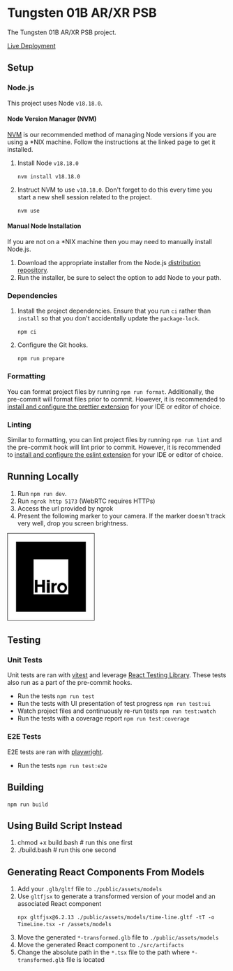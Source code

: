 # Tungsten 01B AR/XR PSB

The Tungsten 01B AR/XR PSB project.

[Live Deployment](https://tungsten-01b-arxr-psb.web.app/)

## Setup

### Node.js

This project uses Node `v18.18.0`.

#### Node Version Manager (NVM)

[NVM](https://github.com/nvm-sh/nvm) is our recommended method of managing Node versions if you are using a \*NIX
machine. Follow the instructions at the linked page to get it installed.

1. Install Node `v18.18.0`

   ```shell
   nvm install v18.18.0
   ```

2. Instruct NVM to use `v18.18.0`. Don't forget to do this every time you start a new shell session related to the
   project.

   ```shell
   nvm use
   ```

#### Manual Node Installation

If you are not on a \*NIX machine then you may need to manually install Node.js.

1. Download the appropriate installer from the Node.js [distribution repository](https://nodejs.org/dist/v18.18.0/).
2. Run the installer, be sure to select the option to add Node to your path.

### Dependencies

1. Install the project dependencies. Ensure that you run `ci` rather than `install` so that you don't accidentally
   update the `package-lock`.

   ```shell
   npm ci
   ```

2. Configure the Git hooks.

   ```shell
   npm run prepare
   ```

### Formatting

You can format project files by running `npm run format`. Additionally, the pre-commit will format files prior to
commit. However, it is recommended
to [install and configure the prettier extension](https://prettier.io/docs/en/editors.html) for your IDE or editor of
choice.

### Linting

Similar to formatting, you can lint project files by running `npm run lint` and the pre-commit hook will lint prior to
commit. However, it is recommended
to [install and configure the eslint extension](https://eslint.org/docs/latest/use/integrations) for your IDE or editor
of choice.

## Running Locally

1. Run `npm run dev`.
2. Run `ngrok http 5173` (WebRTC requires HTTPs)
3. Access the url provided by ngrok
4. Present the following marker to your camera. If the marker doesn't track very well, drop you screen brightness.

<img src="./public/assets/patt.png" width="200" height="200" />

## Testing

### Unit Tests

Unit tests are ran with [vitest](https://vitest.dev/) and leverage
[React Testing Library](https://testing-library.com/docs/react-testing-library/intro). These tests also run as a part of
the pre-commit hooks.

- Run the tests `npm run test`
- Run the tests with UI presentation of test progress `npm run test:ui`
- Watch project files and continuously re-run tests `npm run test:watch`
- Run the tests with a coverage report `npm run test:coverage`

### E2E Tests

E2E tests are ran with [playwright](https://playwright.dev/).

- Run the tests `npm run test:e2e`

## Building

```shell
npm run build
```

## Using Build Script Instead

1. chmod +x build.bash # run this one first
2. ./build.bash # run this one second

## Generating React Components From Models

1. Add your `.glb/gltf` file to `./public/assets/models`
2. Use `gltfjsx` to generate a transformed version of your model and an associated React component
   ```shell
   npx gltfjsx@6.2.13 ./public/assets/models/time-line.gltf -tT -o TimeLine.tsx -r /assets/models
   ```
3. Move the generated `*-transformed.glb` file to `./public/assets/models`
4. Move the generated React component to `./src/artifacts`
5. Change the absolute path in the `*.tsx` file to the path where `*-transformed.glb` file is located
